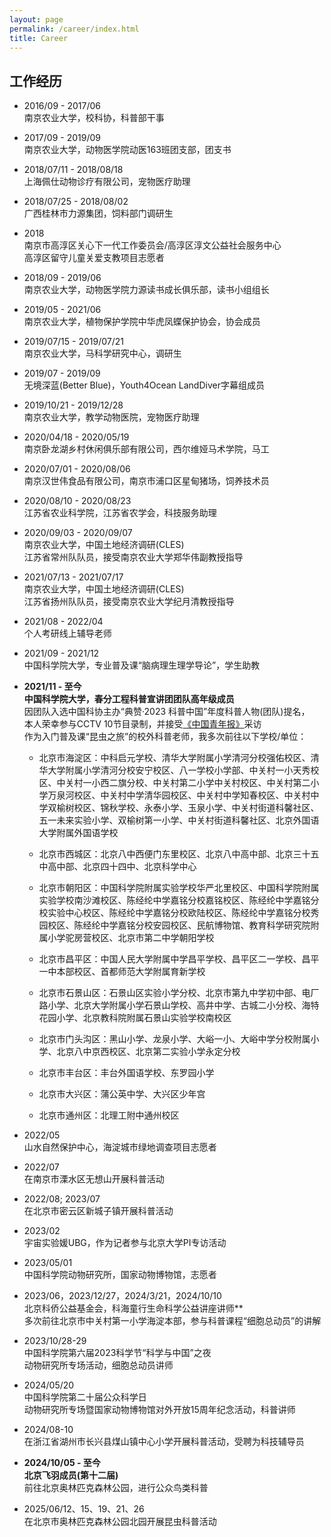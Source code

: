 ```yaml
---
layout: page
permalink: /career/index.html
title: Career
---
```


## 工作经历

- 2016/09 - 2017/06<br>南京农业大学，校科协，科普部干事

  

- 2017/09 - 2019/09<br>南京农业大学，动物医学院动医163班团支部，团支书

  

- 2018/07/11 - 2018/08/18<br>上海佩仕动物诊疗有限公司，宠物医疗助理

  

- 2018/07/25 - 2018/08/02<br>广西桂林市力源集团，饲料部门调研生

  

- 2018<br>南京市高淳区关心下一代工作委员会/高淳区淳文公益社会服务中心<br>高淳区留守儿童关爱支教项目志愿者

  

- 2018/09 - 2019/06<br>南京农业大学，动物医学院力源读书成长俱乐部，读书小组组长

  

- 2019/05 - 2021/06<br>南京农业大学，植物保护学院中华虎凤蝶保护协会，协会成员

  

- 2019/07/15 - 2019/07/21<br>南京农业大学，马科学研究中心，调研生

  

- 2019/07 - 2019/09<br>无境深蓝(Better Blue)，Youth4Ocean LandDiver字幕组成员

  

- 2019/10/21 - 2019/12/28<br>南京农业大学，教学动物医院，宠物医疗助理

  

- 2020/04/18 - 2020/05/19<br>南京卧龙湖乡村休闲俱乐部有限公司，西尔维娅马术学院，马工

  

- 2020/07/01 - 2020/08/06<br>南京汉世伟食品有限公司，南京市浦口区星甸猪场，饲养技术员

  

- 2020/08/10 - 2020/08/23<br>江苏省农业科学院，江苏省农学会，科技服务助理

  

- 2020/09/03 - 2020/09/07<br>南京农业大学，中国土地经济调研(CLES)<br>江苏省常州队队员，接受南京农业大学郑华伟副教授指导

  

- 2021/07/13 - 2021/07/17<br>南京农业大学，中国土地经济调研(CLES)<br>江苏省扬州队队员，接受南京农业大学纪月清教授指导

  

- 2021/08 - 2022/04<br>个人考研线上辅导老师

  

- 2021/09 - 2021/12<br>中国科学院大学，专业普及课“脑病理生理学导论”，学生助教

  

- **2021/11 - 至今**<br>**中国科学院大学，春分工程科普宣讲团团队高年级成员**<br>因团队入选中国科协主办“典赞·2023 科普中国”年度科普人物(团队)提名，<br>本人荣幸参与CCTV 10节目录制，并接受[《中国青年报》](http://zqb.cyol.com/html/2024-04/01/nw.D110000zgqnb_20240401_1-05.htm)采访<br>作为入门普及课“昆虫之旅”的校外科普老师，我多次前往以下学校/单位：<br>

  - 北京市海淀区：中科启元学校、清华大学附属小学清河分校强佑校区、清华大学附属小学清河分校安宁校区、八一学校小学部、中关村一小天秀校区、中关村一小西二旗分校、中关村第二小学中关村校区、中关村第二小学万泉河校区、中关村中学清华园校区、中关村中学知春校区、中关村中学双榆树校区、锦秋学校、永泰小学、玉泉小学、中关村街道科馨社区、五一未来实验小学、双榆树第一小学、中关村街道科馨社区、北京外国语大学附属外国语学校

  - 北京市西城区：北京八中西便门东里校区、北京八中高中部、北京三十五中高中部、北京四十四中、北京科学中心

  - 北京市朝阳区：中国科学院附属实验学校华严北里校区、中国科学院附属实验学校南沙滩校区、陈经纶中学嘉铭分校嘉铭校区、陈经纶中学嘉铭分校实验中心校区、陈经纶中学嘉铭分校欧陆校区、陈经纶中学嘉铭分校秀园校区、陈经纶中学嘉铭分校安园校区、民航博物馆、教育科学研究院附属小学驼房营校区、北京市第二中学朝阳学校

  - 北京市昌平区：中国人民大学附属中学昌平学校、昌平区二一学校、昌平一中本部校区、首都师范大学附属育新学校

  - 北京市石景山区：石景山区实验小学分校、北京市第九中学初中部、电厂路小学、北京大学附属小学石景山学校、高井中学、古城二小分校、海特花园小学、北京教科院附属石景山实验学校南校区

  - 北京市门头沟区：黑山小学、龙泉小学、大峪一小、大峪中学分校附属小学、北京八中京西校区、北京第二实验小学永定分校

  - 北京市丰台区：丰台外国语学校、东罗园小学

  - 北京市大兴区：蒲公英中学、大兴区少年宫

  - 北京市通州区：北理工附中通州校区

- 2022/05<br>山水自然保护中心，海淀城市绿地调查项目志愿者

  

- 2022/07<br>在南京市溧水区无想山开展科普活动

  

- 2022/08; 2023/07<br>在北京市密云区新城子镇开展科普活动

  

- 2023/02<br>宇宙实验媛UBG，作为记者参与北京大学PI专访活动

  

- 2023/05/01<br>中国科学院动物研究所，国家动物博物馆，志愿者

  

- 2023/06，2023/12/27，2024/3/21，2024/10/10<br>北京科侨公益基金会，科海童行生命科学公益讲座讲师**<br>多次前往北京市中关村第一小学海淀本部，参与科普课程“细胞总动员”的讲解

  

- 2023/10/28-29<br>中国科学院第六届2023科学节“科学与中国”之夜<br>动物研究所专场活动，细胞总动员讲师

  

- 2024/05/20<br>中国科学院第二十届公众科学日<br>动物研究所专场暨国家动物博物馆对外开放15周年纪念活动，科普讲师

  

- 2024/08-10<br>在浙江省湖州市长兴县煤山镇中心小学开展科普活动，受聘为科技辅导员

  

- **2024/10/05 - 至今**<br>**北京飞羽成员(第十二届)**<br>前往北京奥林匹克森林公园，进行公众鸟类科普



- 2025/06/12、15、19、21、26<br>在北京市奥林匹克森林公园北园开展昆虫科普活动

